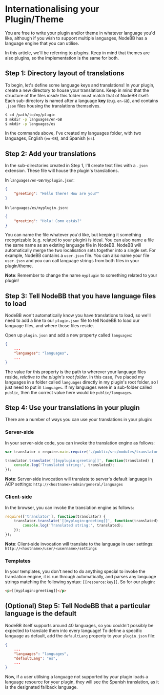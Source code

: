# Internationalising your Plugin/Theme

You are free to write your plugin and/or theme in whatever language you'd like, although if you wish to support multiple languages, NodeBB has a language engine that you can utilise.

In this article, we'll be referring to *plugins*. Keep in mind that themes are also plugins, so the implementation is the same for both.

## Step 1: Directory layout of translations

To begin, let's define some language keys and translations! In your plugin, create a new directory to house your translations. Keep in mind that the structure of the files _inside_ this folder must match that of NodeBB itself: Each sub-directory is named after a language **key** (e.g. `en-GB`), and contains `.json` files housing the translations themselves.

``` bash
$ cd /path/to/my/plugin
$ mkdir -p languages/en-GB
$ mkdir -p languages/es
```

In the commands above, I've created my languages folder, with two languages, English (`en-GB`), and Spanish (`es`).

## Step 2: Add your translations

In the sub-directories created in Step 1, I'll create text files with a `.json` extension. These file will house the plugin's translations.

In `languages/en-GB/myplugin.json`:

``` json
{
    "greeting": "Hello there! How are you?"
}
```

In `languages/es/myplugin.json`:

``` json
{
    "greeting": "Hola! Como estás?"
}
```

You can name the file whatever you'd like, but keeping it something recognizable (e.g. related to your plugin) is ideal. You can also name a file the same name as an existing language file in NodeBB. NodeBB will automatically merge the two localisation sets together into a single set. For example, NodeBB contains a `user.json` file. You can also name your file `user.json` and you can call language strings from both files in your plugin/theme.

**Note**: Remember to change the name `myplugin` to something related to your plugin!

## Step 3: Tell NodeBB that you have language files to load

NodeBB won't automatically know you have translations to load, so we'll need to add a line to our `plugin.json` file to tell NodeBB to load our language files, and where those files reside.

Open up `plugin.json` and add a new property called `languages`:

``` json
{
    ...
    "languages": "languages",
    ...
}
```

The value for this property is the path to wherever your language files reside, _relative to the plugin's root folder_. In this case, I've placed my languages in a folder called `languages` directly in my plugin's root folder, so I just need to put in `languages`. If my languages were in a sub-folder called `public`, then the correct value here would be `public/languages`.

## Step 4: Use your translations in your plugin

There are a number of ways you can use your translations in your plugin:

### Server-side

In your server-side code, you can invoke the translation engine as follows:

``` js
var translator = require.main.require('./public/src/modules/translator');

translator.translate('[[myplugin:greeting]]', function(translated) {
    console.log('Translated string:', translated);
});
```

**Note**: Server-side invocation will translate to server's default language in ACP settings: `http://<hostname>/admin/general/languages`

### Client-side

In the browser, you can invoke the translation engine as follows:

``` js
require(['translator'], function(translator) {
    translator.translate('[[myplugin:greeting]]', function(translated) {
        console.log('Translated string:', translated);
    });
});
```

**Note**: Client-side invocation will translate to the language in user settings: `http://<hostname>/user/<username>/settings`

### Templates

In your templates, you don't need to do anything special to invoke the translation engine, it is run through automatically, and parses any language strings matching the following syntax: `[[resource:key]]`. So for our plugin:

``` html
<p>[[myplugin:greeting]]</p>
```

## (Optional) Step 5: Tell NodeBB that a particular language is the default

NodeBB itself supports around 40 languages, so you couldn't possibly be expected to translate them into every language! To define a specific language as default, add the `defaultLang` property to your `plugin.json` file:

``` json
{
    ...
    "languages": "languages",
    "defaultLang": "es",
    ...
}
```

Now, if a user utilising a language not supported by your plugin loads a language resource for your plugin, they will see the Spanish translation, as it is the designated fallback language.
